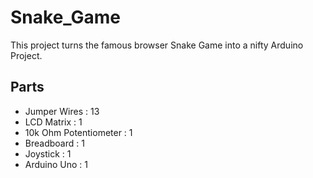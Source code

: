 # Snake_Game

This project turns the famous browser Snake Game into a nifty Arduino Project.

## Parts

- Jumper Wires : 13
- LCD Matrix : 1
- 10k Ohm Potentiometer : 1
- Breadboard : 1
- Joystick : 1
- Arduino Uno : 1
